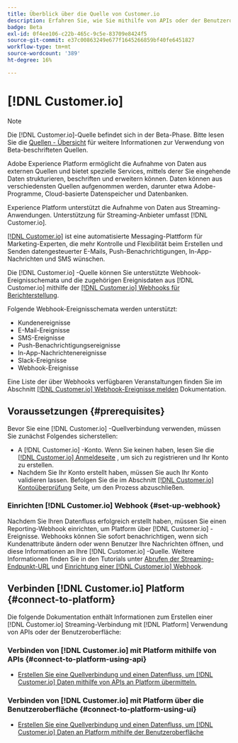 ```yaml
---
title: Überblick über die Quelle von Customer.io
description: Erfahren Sie, wie Sie mithilfe von APIs oder der Benutzeroberfläche Customer.io mit Adobe Experience Platform verbinden können, indem Sie Webhooks nutzen.
badge: Beta
exl-id: 0f4ee106-c22b-465c-9c5e-83709e8424f5
source-git-commit: e37c00863249e677f1645266859bf40fe6451827
workflow-type: tm+mt
source-wordcount: '389'
ht-degree: 16%

---
```


# [!DNL Customer.io]

>[!NOTE]
>
>Die [!DNL Customer.io]-Quelle befindet sich in der Beta-Phase. Bitte lesen Sie die [Quellen - Übersicht](../../home.md#terms-and-conditions) für weitere Informationen zur Verwendung von Beta-beschrifteten Quellen.

Adobe Experience Platform ermöglicht die Aufnahme von Daten aus externen Quellen und bietet spezielle Services, mittels derer Sie eingehende Daten strukturieren, beschriften und erweitern können. Daten können aus verschiedensten Quellen aufgenommen werden, darunter etwa Adobe-Programme, Cloud-basierte Datenspeicher und Datenbanken.

Experience Platform unterstützt die Aufnahme von Daten aus Streaming-Anwendungen. Unterstützung für Streaming-Anbieter umfasst [!DNL Customer.io].

[[!DNL Customer.io]](https://customer.io/) ist eine automatisierte Messaging-Plattform für Marketing-Experten, die mehr Kontrolle und Flexibilität beim Erstellen und Senden datengesteuerter E-Mails, Push-Benachrichtigungen, In-App-Nachrichten und SMS wünschen.

Die [!DNL Customer.io] -Quelle können Sie unterstützte Webhook-Ereignisschemata und die zugehörigen Ereignisdaten aus [!DNL Customer.io] mithilfe der [[!DNL Customer.io] Webhooks für Berichterstellung](https://customer.io/docs/api/webhooks/).

Folgende Webhook-Ereignisschemata werden unterstützt:

* Kundenereignisse
* E-Mail-Ereignisse
* SMS-Ereignisse
* Push-Benachrichtigungsereignisse
* In-App-Nachrichtenereignisse
* Slack-Ereignisse
* Webhook-Ereignisse

Eine Liste der über Webhooks verfügbaren Veranstaltungen finden Sie im Abschnitt [[!DNL Customer.io] Webhook-Ereignisse melden](https://customer.io/docs/webhooks/#events) Dokumentation.

## Voraussetzungen {#prerequisites}

Bevor Sie eine [!DNL Customer.io] -Quellverbindung verwenden, müssen Sie zunächst Folgendes sicherstellen:

* A [!DNL Customer.io] -Konto. Wenn Sie keinen haben, lesen Sie die [[!DNL Customer.io] Anmeldeseite](https://fly.customer.io/signup) , um sich zu registrieren und Ihr Konto zu erstellen.
* Nachdem Sie Ihr Konto erstellt haben, müssen Sie auch Ihr Konto validieren lassen. Befolgen Sie die im Abschnitt [[!DNL Customer.io] Kontoüberprüfung](https://customer.io/docs/account-verification/) Seite, um den Prozess abzuschließen.

### Einrichten [!DNL Customer.io] Webhook {#set-up-webhook}

Nachdem Sie Ihren Datenfluss erfolgreich erstellt haben, müssen Sie einen Reporting-Webhook einrichten, um Platform über [!DNL Customer.io] -Ereignisse. Webhooks können Sie sofort benachrichtigen, wenn sich Kundenattribute ändern oder wenn Benutzer Ihre Nachrichten öffnen, und diese Informationen an Ihre [!DNL Customer.io] -Quelle. Weitere Informationen finden Sie in den Tutorials unter [Abrufen der Streaming-Endpunkt-URL](../../tutorials/ui/create/marketing-automation/customerio-webhook.md#get-streaming-endpoint) und [Einrichtung einer [!DNL Customer.io] Webhook](../../tutorials/ui/create/marketing-automation/customerio-webhook.md#set-up-webhook).

## Verbinden [!DNL Customer.io] Platform {#connect-to-platform}

Die folgende Dokumentation enthält Informationen zum Erstellen einer [!DNL Customer.io] Streaming-Verbindung mit [!DNL Platform] Verwendung von APIs oder der Benutzeroberfläche:

### Verbinden von [!DNL Customer.io] mit Platform mithilfe von APIs {#connect-to-platform-using-api}

* [Erstellen Sie eine Quellverbindung und einen Datenfluss, um [!DNL Customer.io] Daten mithilfe von APIs an Platform übermitteln.](../../tutorials/api/create/marketing-automation/customerio-webhook.md)

### Verbinden von [!DNL Customer.io] mit Platform über die Benutzeroberfläche {#connect-to-platform-using-ui}

* [Erstellen Sie eine Quellverbindung und einen Datenfluss, um [!DNL Customer.io] Daten an Platform mithilfe der Benutzeroberfläche](../../tutorials/ui/create/marketing-automation/customerio-webhook.md)
